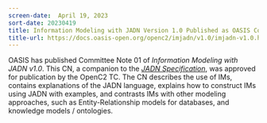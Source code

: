 ```yaml
---
screen-date:  April 19, 2023
sort-date: 20230419
title: Information Modeling with JADN Version 1.0 Published as OASIS Committee Note 
title-url: https://docs.oasis-open.org/openc2/imjadn/v1.0/imjadn-v1.0.html
---
```


OASIS has published Committee Note 01 of _Information Modeling
with JADN v1.0_. This CN, a companion to the <a rel="noopener
noreferrer" target="_blank"
href="https://docs.oasis-open.org/openc2/jadn/v1.0/cs01/jadn-v1.0-cs01.html">*JADN
Specification*</a>, was approved for publication by the OpenC2
TC. The CN describes the use of IMs, contains explanations of the
JADN language, explains how to construct IMs using JADN with
examples, and contrasts IMs with other modeling approaches, such
as Entity-Relationship models for databases, and knowledge models
/ ontologies.